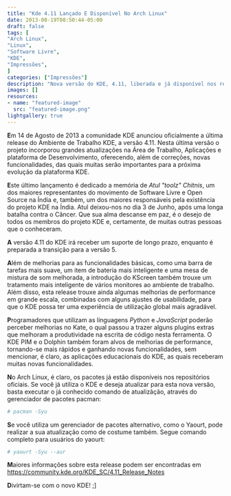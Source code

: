 ```yaml
---
title: "Kde 4.11 Lançado E Disponível No Arch Linux"
date: 2013-08-19T08:50:44-05:00
draft: false
tags: [
"Arch Linux",
"Linux",
"Software Livre",
"KDE",
"Impressões",
]
categories: ["Impressões"]
description: "Nova versão do KDE, 4.11, liberada e já disponível nos repositórios do Arch Linux."
images: []
resources:
- name: "featured-image"
  src: "featured-image.png"
lightgallery: true
---
```

**E**m 14 de Agosto de 2013 a comunidade KDE anunciou oficialmente a última release do Ambiente de Trabalho KDE, a versão 4.11. Nesta última versão o projeto incorporou grandes atualizações na Área de Trabalho, Aplicações e plataforma de Desenvolvimento, oferecendo, além de correções, novas funcionalidades, das quais muitas serão importantes para a próxima evolução da plataforma KDE.

<!--more-->

**E**ste último lançamento é dedicado a memória de *Atul "toolz" Chitnis*, um dos maiores representantes do movimento de Software Livre e Open Source na Índia e, também, um dos maiores responsáveis pela existência do projeto KDE na Índia. Atul deixou-nos no dia 3 de Junho, após uma longa batalha contra o Câncer. Que sua alma descanse em paz, é o desejo de todos os membros do projeto KDE e, certamente, de muitas outras pessoas que o conheceram.

**A** versão 4.11 do KDE irá receber um suporte de longo prazo, enquanto é preparada a transição para a versão 5.

**A**lém de melhorias  para as funcionalidades básicas, como uma barra de tarefas mais suave, um item de bateria mais inteligente e uma mesa de mistura de som melhorada, a introdução do KScreen também trouxe um tratamento mais inteligente de vários monitores ao ambiente de trabalho. Além disso, esta release trouxe ainda algumas melhorias de performance em grande escala, combinadas com alguns ajustes de usabilidade, para que o KDE possa ter uma experiência de utilização global mais agradável.

**P**rogramadores que utilizam as linguagens *Python* e *JavaScript* poderão perceber melhorias no Kate, o qual passou a trazer alguns plugins extras que melhoram a produtividade na escrita de código nesta ferramenta. O KDE PIM e o Dolphin também foram alvos de melhorias de performance, tornando-se mais rápidos e ganhando novas funcionalidades, sem mencionar, é claro, as aplicações educacionais do KDE, as quais receberam muitas novas funcionalidades.

**N**o Arch Linux, é claro, os pacotes já estão disponíveis nos repositórios oficiais. Se você já utiliza o KDE e deseja atualizar para esta nova versão, basta executar o já conhecido comando de atualizãção, através do gerenciador de pacotes pacman:

```bash
# pacman -Syu
```

**S**e você utiliza um gerenciador de pacotes alternativo, como o Yaourt, pode realizar a sua atualização como de costume também. Segue comando completo para usuários do yaourt:

```bash
# yaourt -Syu --aur
```

**M**aiores informações sobre esta release podem ser encontradas em https://community.kde.org/KDE_SC/4.11_Release_Notes

**D**ivirtam-se com o novo KDE! ;]
